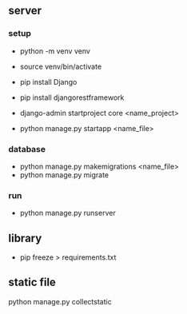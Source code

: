 ## server

### setup
- python -m venv venv
- source venv/bin/activate
- pip install Django
- pip install djangorestframework
- django-admin startproject core <name_project>

- python manage.py startapp <name_file>

### database
- python manage.py makemigrations <name_file>
- python manage.py migrate

### run
- python manage.py runserver

## library
- pip freeze > requirements.txt

## static file
python manage.py collectstatic